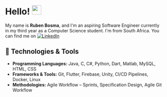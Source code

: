 <!-- More info, tips and tricks for making GitHub Profile README can be found in my article at https://towardsdatascience.com/build-a-stunning-readme-for-your-github-profile-9b80434fe5d7 -->

# Hello! <img src="https://raw.githubusercontent.com/MartinHeinz/MartinHeinz/master/wave.gif" width="30px" height="30px" />

My name is **Ruben Bosma**, and I'm an aspiring Software Engineer currently in my third year as a Computer Science student. I'm from South Africa. You can find me on [![LinkedIn](https://raw.githubusercontent.com/MartinHeinz/MartinHeinz/master/linkedin-3-16.png)](https://www.linkedin.com/in/ruben-bosma/)

## 🔧 Technologies & Tools
- **Programming Languages:** Java, C, C#, Python, Dart, Matlab, MySQL, HTML, CSS
- **Frameworks & Tools:** Git, Flutter, Firebase, Unity, CI/CD Pipelines, Docker, Linux
- **Methodologies:** Agile Workflow – Sprints, Specification Design, Agile Git Workflow

<!-- Icons without padding -->
<!-- You can add more social media icons similarly -->

<!-- Resources -->
<!-- Icons: https://simpleicons.org/ -->
<!-- GitHub Stats: https://github.com/anuraghazra/github-readme-stats -->
<!-- Emojis: https://emojipedia.org/emoji/ -->
<!-- HTML Emojis: https://www.fileformat.info/index.htm -->
<!-- Shields: https://shields.io/ -->
<!-- Awesome GitHub Profile README: https://github.com/abhisheknaiidu/awesome-github-profile-readme -->
